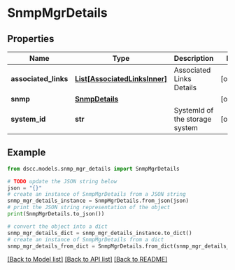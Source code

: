 # SnmpMgrDetails


## Properties

Name | Type | Description | Notes
------------ | ------------- | ------------- | -------------
**associated_links** | [**List[AssociatedLinksInner]**](AssociatedLinksInner.md) | Associated Links Details | [optional] 
**snmp** | [**SnmpDetails**](SnmpDetails.md) |  | [optional] 
**system_id** | **str** | SystemId of the storage system | [optional] 

## Example

```python
from dscc.models.snmp_mgr_details import SnmpMgrDetails

# TODO update the JSON string below
json = "{}"
# create an instance of SnmpMgrDetails from a JSON string
snmp_mgr_details_instance = SnmpMgrDetails.from_json(json)
# print the JSON string representation of the object
print(SnmpMgrDetails.to_json())

# convert the object into a dict
snmp_mgr_details_dict = snmp_mgr_details_instance.to_dict()
# create an instance of SnmpMgrDetails from a dict
snmp_mgr_details_from_dict = SnmpMgrDetails.from_dict(snmp_mgr_details_dict)
```
[[Back to Model list]](../README.md#documentation-for-models) [[Back to API list]](../README.md#documentation-for-api-endpoints) [[Back to README]](../README.md)


